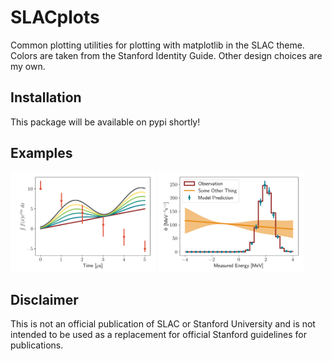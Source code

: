 # SLACplots

Common plotting utilities for plotting with matplotlib in the SLAC theme.  Colors are taken from the Stanford Identity Guide.  Other design choices are my own.

## Installation

This package will be available on pypi shortly!

## Examples

<img alt="plot" src="docs/example_plot.png" height="160" />
<img alt="histogram" src="docs/example_histogram.png" height="160" />

## Disclaimer

This is not an official publication of SLAC or Stanford University and is not intended to be used as a replacement for official Stanford guidelines for publications.